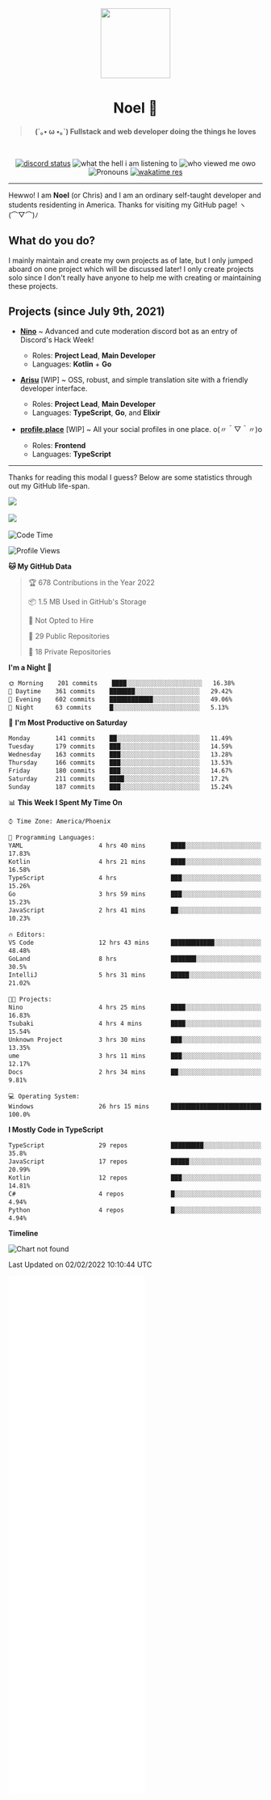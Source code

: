 <div align='center'>
  <div align='center'>
    <img
      src='https://cdn.floofy.dev/art/icons/icon_cinnamonserval.png'
      width='138'
      height='138'
    />
  </div>
  <h1>Noel 🐾</h1>
  <blockquote><strong>(´｡• ω •｡`) Fullstack and web developer doing the things he loves</strong></blockquote>

  <br />

  <a href='https://discord.com/users/280158289667555328' target='_blank'><img alt="discord status" src="https://dev.discordprofiles.me/badge/status/280158289667555328" /></a>
  <img alt="what the hell i am listening to" src="https://dev.discordprofiles.me/badge/spotify/280158289667555328" />
  <img alt="who viewed me owo" src="https://komarev.com/ghpvc/?username=auguwu" />
  <img alt='Pronouns' src='https://img.shields.io/endpoint?url=https://pronoundb.org/shields/6004d014406af11e4593a013' />
  <a href="https://wakatime.com/@auguwu" target='_blank'>
    <img alt='wakatime res' src='https://wakatime.com/badge/user/89736485-42ec-4c0f-a2f3-481db74514dc.svg' />
  </a>
</div>

<hr />

Hewwo! I am **Noel** (or Chris) and I am an ordinary self-taught developer and students residenting in America. Thanks for visiting my GitHub page! ヽ(⌒▽⌒)ﾉ

## What do you do?
I mainly maintain and create my own projects as of late, but I only jumped aboard on one project which will be discussed later! I only create projects
solo since I don't really have anyone to help me with creating or maintaining these projects.

## Projects (since July 9th, 2021)
- [**Nino**](https://nino.sh) ~ Advanced and cute moderation discord bot as an entry of Discord's Hack Week!
  - Roles: **Project Lead**, **Main Developer**
  - Languages: **Kotlin** + **Go**

- [**Arisu**](https://arisu.land) [WIP] ~ OSS, robust, and simple translation site with a friendly developer interface.
  - Roles: **Project Lead**, **Main Developer**
  - Languages: **TypeScript**, **Go**, and **Elixir**

- [**profile.place**](https://profile.place) [WIP] ~ All your social profiles in one place. o(〃＾▽＾〃)o
  - Roles: **Frontend**
  - Languages: **TypeScript**

---

Thanks for reading this modal I guess? Below are some statistics through out my GitHub life-span.

![](https://github-readme-stats.vercel.app/api?username=auguwu&count_private=true&show_icons=true&theme=gruvbox)

![](https://github-readme-stats.vercel.app/api/top-langs/?username=auguwu&layout=compact&theme=gruvbox)

<!--START_SECTION:waka-->
![Code Time](http://img.shields.io/badge/Code%20Time-2%2C693%20hrs%2028%20mins-blue)

![Profile Views](http://img.shields.io/badge/Profile%20Views-58-blue)

**🐱 My GitHub Data** 

> 🏆 678 Contributions in the Year 2022
 > 
> 📦 1.5 MB Used in GitHub's Storage 
 > 
> 🚫 Not Opted to Hire
 > 
> 📜 29 Public Repositories 
 > 
> 🔑 18 Private Repositories  
 > 
**I'm a Night 🦉** 

```text
🌞 Morning    201 commits    ████░░░░░░░░░░░░░░░░░░░░░   16.38% 
🌆 Daytime    361 commits    ███████░░░░░░░░░░░░░░░░░░   29.42% 
🌃 Evening    602 commits    ████████████░░░░░░░░░░░░░   49.06% 
🌙 Night      63 commits     █░░░░░░░░░░░░░░░░░░░░░░░░   5.13%

```
📅 **I'm Most Productive on Saturday** 

```text
Monday       141 commits    ██░░░░░░░░░░░░░░░░░░░░░░░   11.49% 
Tuesday      179 commits    ███░░░░░░░░░░░░░░░░░░░░░░   14.59% 
Wednesday    163 commits    ███░░░░░░░░░░░░░░░░░░░░░░   13.28% 
Thursday     166 commits    ███░░░░░░░░░░░░░░░░░░░░░░   13.53% 
Friday       180 commits    ███░░░░░░░░░░░░░░░░░░░░░░   14.67% 
Saturday     211 commits    ████░░░░░░░░░░░░░░░░░░░░░   17.2% 
Sunday       187 commits    ███░░░░░░░░░░░░░░░░░░░░░░   15.24%

```


📊 **This Week I Spent My Time On** 

```text
⌚︎ Time Zone: America/Phoenix

💬 Programming Languages: 
YAML                     4 hrs 40 mins       ████░░░░░░░░░░░░░░░░░░░░░   17.83% 
Kotlin                   4 hrs 21 mins       ████░░░░░░░░░░░░░░░░░░░░░   16.58% 
TypeScript               4 hrs               ███░░░░░░░░░░░░░░░░░░░░░░   15.26% 
Go                       3 hrs 59 mins       ███░░░░░░░░░░░░░░░░░░░░░░   15.23% 
JavaScript               2 hrs 41 mins       ██░░░░░░░░░░░░░░░░░░░░░░░   10.23%

🔥 Editors: 
VS Code                  12 hrs 43 mins      ████████████░░░░░░░░░░░░░   48.48% 
GoLand                   8 hrs               ███████░░░░░░░░░░░░░░░░░░   30.5% 
IntelliJ                 5 hrs 31 mins       █████░░░░░░░░░░░░░░░░░░░░   21.02%

🐱‍💻 Projects: 
Nino                     4 hrs 25 mins       ████░░░░░░░░░░░░░░░░░░░░░   16.83% 
Tsubaki                  4 hrs 4 mins        ████░░░░░░░░░░░░░░░░░░░░░   15.54% 
Unknown Project          3 hrs 30 mins       ███░░░░░░░░░░░░░░░░░░░░░░   13.35% 
ume                      3 hrs 11 mins       ███░░░░░░░░░░░░░░░░░░░░░░   12.17% 
Docs                     2 hrs 34 mins       ██░░░░░░░░░░░░░░░░░░░░░░░   9.81%

💻 Operating System: 
Windows                  26 hrs 15 mins      █████████████████████████   100.0%

```

**I Mostly Code in TypeScript** 

```text
TypeScript               29 repos            █████████░░░░░░░░░░░░░░░░   35.8% 
JavaScript               17 repos            █████░░░░░░░░░░░░░░░░░░░░   20.99% 
Kotlin                   12 repos            ███░░░░░░░░░░░░░░░░░░░░░░   14.81% 
C#                       4 repos             █░░░░░░░░░░░░░░░░░░░░░░░░   4.94% 
Python                   4 repos             █░░░░░░░░░░░░░░░░░░░░░░░░   4.94%

```


**Timeline**

![Chart not found](https://raw.githubusercontent.com/auguwu/auguwu/master/charts/bar_graph.png) 


 Last Updated on 02/02/2022 10:10:44 UTC
<!--END_SECTION:waka-->

![](./github-metrics.svg)
